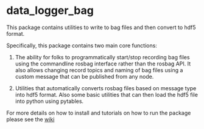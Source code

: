 # data_logger_bag

This package contains utilities to write to bag files and then convert to hdf5 format. 

Specifically, this package contains two main core functions:

1. The ability for folks to programmatically start/stop recording bag files using the commandline rosbag interface rather than the rosbag API. It also allows changing record topics and naming of bag files using a custom message that can be published from any node.

2. Utilities that automatically converts rosbag files based on message type into hdf5 format. Also some basic utilities that can then load the hdf5 file into python using pytables.

For more details on how to install and tutorials on how to run the package please see the [wiki](https://github.com/si-machines/data_logger_bag/wiki)


